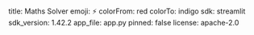 title: Maths Solver
emoji: ⚡
colorFrom: red
colorTo: indigo
sdk: streamlit
sdk_version: 1.42.2
app_file: app.py
pinned: false
license: apache-2.0
